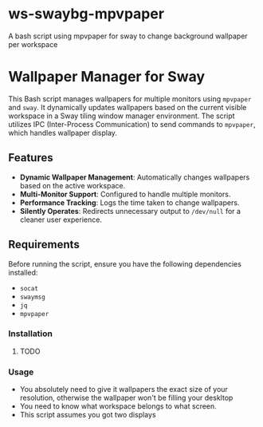 # ws-swaybg-mpvpaper
A bash script using mpvpaper for sway to change background wallpaper per workspace

# Wallpaper Manager for Sway

This Bash script manages wallpapers for multiple monitors using `mpvpaper` and `sway`. It dynamically updates wallpapers based on the current visible workspace in a Sway tiling window manager environment. The script utilizes IPC (Inter-Process Communication) to send commands to `mpvpaper`, which handles wallpaper display.

## Features

- **Dynamic Wallpaper Management**: Automatically changes wallpapers based on the active workspace.
- **Multi-Monitor Support**: Configured to handle multiple monitors.
- **Performance Tracking**: Logs the time taken to change wallpapers.
- **Silently Operates**: Redirects unnecessary output to `/dev/null` for a cleaner user experience.

## Requirements

Before running the script, ensure you have the following dependencies installed:

- `socat`
- `swaymsg`
- `jq`
- `mpvpaper`

### Installation

1. TODO

### Usage

- You absolutely need to give it wallpapers the exact size of your resolution, otherwise the wallpaper won't be filling your deskltop
- You need to know what workspace belongs to what screen.
- This script assumes you got two displays